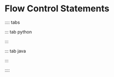# Flow Control Statements

:::: tabs

::: tab python

<Jupyter filePath="controls/python.ipynb" />

:::

::: tab java

<Jupyter filePath="controls/java.ipynb" />

:::

::::
